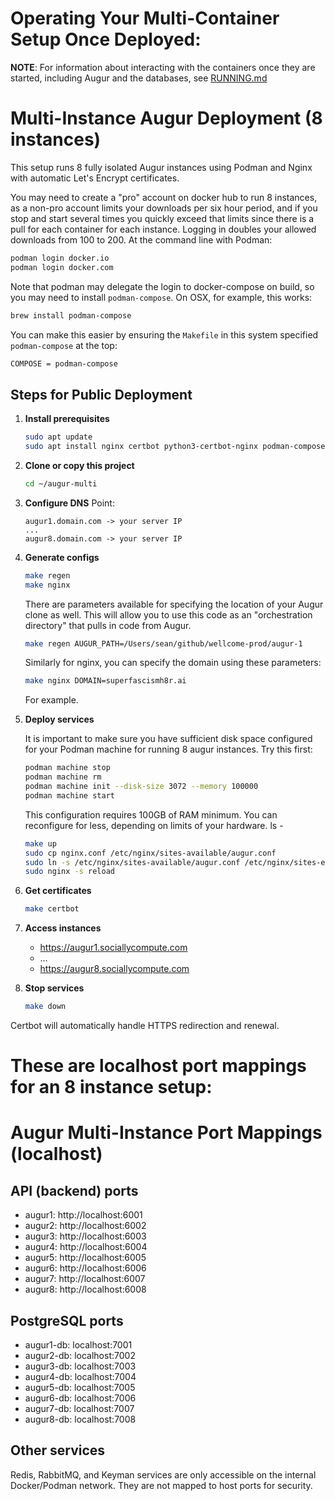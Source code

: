 # Operating Your Multi-Container Setup Once Deployed: 
**NOTE**: For information about interacting with the containers once they are started, including Augur and the databases, see [RUNNING.md](./RUNNING.md)

# Multi-Instance Augur Deployment (8 instances)

This setup runs 8 fully isolated Augur instances using Podman and Nginx with automatic Let's Encrypt certificates.

You may need to create a "pro" account on docker hub to run 8 instances, as a non-pro account limits your downloads per six hour period, and if you stop and start several times you quickly exceed that limits since there is a pull for each container for each instance. Logging in doubles your allowed downloads from 100 to 200. At the command line with Podman: 
```bash
podman login docker.io 
podman login docker.com 
``` 

Note that podman may delegate the login to docker-compose on build, so you may need to install `podman-compose`. On OSX, for example, this works: 
```bash
brew install podman-compose
```

You can make this easier by ensuring the `Makefile` in this system specified `podman-compose` at the top:
```bash
COMPOSE = podman-compose
```

## Steps for Public Deployment

1. **Install prerequisites**
   ```bash
   sudo apt update
   sudo apt install nginx certbot python3-certbot-nginx podman-compose
   ```

2. **Clone or copy this project**
   ```bash
   cd ~/augur-multi
   ```

3. **Configure DNS**
   Point:
   ```
   augur1.domain.com -> your server IP
   ...
   augur8.domain.com -> your server IP
   ```

4. **Generate configs**
   ```bash
   make regen
   make nginx
   ```

   There are parameters available for specifying the location of your Augur clone as well. This will allow you to use this code as an "orchestration directory" that pulls in code from Augur. 
   ```bash
   make regen AUGUR_PATH=/Users/sean/github/wellcome-prod/augur-1 
   ```

   Similarly for nginx, you can specify the domain using these parameters: 
   ```bash
   make nginx DOMAIN=superfascismh8r.ai
   ```

   For example. 

5. **Deploy services**

   It is important to make sure you have sufficient disk space configured for your Podman machine for running 8 augur instances. Try this first: 
   ```bash
   podman machine stop
   podman machine rm
   podman machine init --disk-size 3072 --memory 100000
   podman machine start
   ```

   This configuration requires 100GB of RAM minimum. You can reconfigure for less, depending on limits of your hardware. ls -

   ```bash
   make up
   sudo cp nginx.conf /etc/nginx/sites-available/augur.conf
   sudo ln -s /etc/nginx/sites-available/augur.conf /etc/nginx/sites-enabled/
   sudo nginx -s reload
   ```

6. **Get certificates**
   ```bash
   make certbot
   ```

7. **Access instances**
   - https://augur1.sociallycompute.com
   - …
   - https://augur8.sociallycompute.com

8. **Stop services**
   ```bash
   make down
   ```

Certbot will automatically handle HTTPS redirection and renewal.


# These are localhost port mappings for an 8 instance setup: 

# Augur Multi-Instance Port Mappings (localhost)

## API (backend) ports
   - augur1: http://localhost:6001
   - augur2: http://localhost:6002
   - augur3: http://localhost:6003
   - augur4: http://localhost:6004
   - augur5: http://localhost:6005
   - augur6: http://localhost:6006
   - augur7: http://localhost:6007
   - augur8: http://localhost:6008

## PostgreSQL ports
   - augur1-db: localhost:7001
   - augur2-db: localhost:7002
   - augur3-db: localhost:7003
   - augur4-db: localhost:7004
   - augur5-db: localhost:7005
   - augur6-db: localhost:7006
   - augur7-db: localhost:7007
   - augur8-db: localhost:7008

## Other services
Redis, RabbitMQ, and Keyman services are only accessible on the internal Docker/Podman network.
They are not mapped to host ports for security.